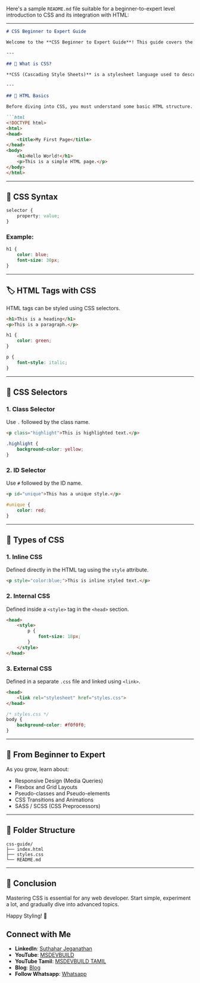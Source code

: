 Here's a sample `README.md` file suitable for a beginner-to-expert level introduction to CSS and its integration with HTML:

---

````markdown
# CSS Beginner to Expert Guide

Welcome to the **CSS Beginner to Expert Guide**! This guide covers the fundamentals of **HTML and CSS**, including how to style HTML elements using classes, IDs, and different CSS techniques such as inline, internal, and external styles.

---

## 📘 What is CSS?

**CSS (Cascading Style Sheets)** is a stylesheet language used to describe the presentation of a web page written in HTML. CSS controls the layout, colors, fonts, and overall visual appearance.

---

## 🧱 HTML Basics

Before diving into CSS, you must understand some basic HTML structure.

```html
<!DOCTYPE html>
<html>
<head>
    <title>My First Page</title>
</head>
<body>
    <h1>Hello World!</h1>
    <p>This is a simple HTML page.</p>
</body>
</html>
````

---

## 🎨 CSS Syntax

```css
selector {
    property: value;
}
```

### Example:

```css
h1 {
    color: blue;
    font-size: 30px;
}
```

---

## 🏷️ HTML Tags with CSS

HTML tags can be styled using CSS selectors.

```html
<h1>This is a heading</h1>
<p>This is a paragraph.</p>
```

```css
h1 {
    color: green;
}

p {
    font-style: italic;
}
```

---

## 🔢 CSS Selectors

### 1. **Class Selector**

Use `.` followed by the class name.

```html
<p class="highlight">This is highlighted text.</p>
```

```css
.highlight {
    background-color: yellow;
}
```

### 2. **ID Selector**

Use `#` followed by the ID name.

```html
<p id="unique">This has a unique style.</p>
```

```css
#unique {
    color: red;
}
```

---

## 🎨 Types of CSS

### 1. **Inline CSS**

Defined directly in the HTML tag using the `style` attribute.

```html
<p style="color:blue;">This is inline styled text.</p>
```

### 2. **Internal CSS**

Defined inside a `<style>` tag in the `<head>` section.

```html
<head>
    <style>
        p {
            font-size: 18px;
        }
    </style>
</head>
```

### 3. **External CSS**

Defined in a separate `.css` file and linked using `<link>`.

```html
<head>
    <link rel="stylesheet" href="styles.css">
</head>
```

```css
/* styles.css */
body {
    background-color: #f0f0f0;
}
```

---

## 🚀 From Beginner to Expert

As you grow, learn about:

* Responsive Design (Media Queries)
* Flexbox and Grid Layouts
* Pseudo-classes and Pseudo-elements
* CSS Transitions and Animations
* SASS / SCSS (CSS Preprocessors)

---

## 📁 Folder Structure

```
css-guide/
├── index.html
├── styles.css
└── README.md
```

---

## 📌 Conclusion

Mastering CSS is essential for any web developer. Start simple, experiment a lot, and gradually dive into advanced topics.

Happy Styling! 🎉

## Connect with Me
- **LinkedIn**: [Suthahar Jeganathan](https://www.linkedin.com/in/jssuthahar/)
- **YouTube**: [MSDEVBUILD](https://www.youtube.com/@MSDEVBUILD)
- **YouTube Tamil**: [MSDEVBUILD TAMIL](https://www.youtube.com/@MSDEVBUILDTamil)
- **Blog**: [Blog](https://www.msdevbuild.com/)
- **Follow Whatsapp**: [Whatsapp](https://www.whatsapp.com/channel/0029Va5j2rHEFeXcTlUhQB0J)
